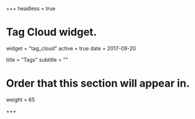 +++
headless = true
# Tag Cloud widget.
widget = "tag_cloud"
active = true
date = 2017-09-20

title = "Tags"
subtitle = ""

# Order that this section will appear in.
weight = 65

+++
